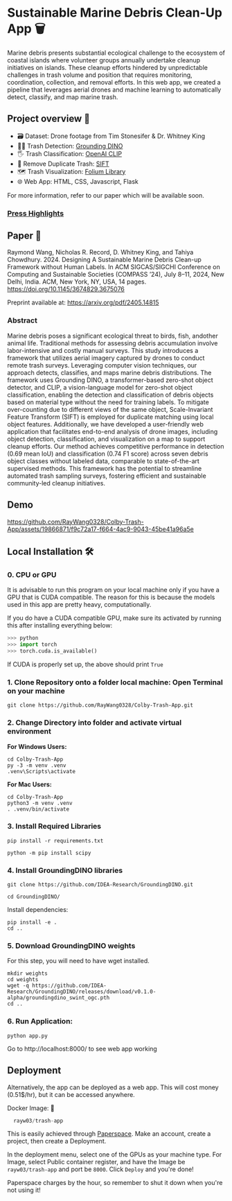 
# Sustainable Marine Debris Clean-Up App 🗑️ 

Marine debris presents substantial ecological challenge to the ecosystem of coastal islands where volunteer groups annually undertake cleanup initiatives on islands. These cleanup efforts hindered by unpredictable challenges in trash volume and position that requires monitoring,
coordination, collection, and removal efforts. In this web app, we created a pipeline that leverages aerial drones and machine learning to automatically detect, classify, and map marine trash.

## Project overview 🔎
* 🗃️ Dataset: Drone footage from Tim Stonesifer & Dr. Whitney King
* 🕵🏻 Trash Detection: [Grounding DINO](https://github.com/IDEA-Research/GroundingDINO)
* 🖐 Trash Classification: [OpenAI CLIP](https://github.com/openai/CLIP)
* 🚮 Remove Duplicate Trash: [SIFT](https://docs.opencv.org/4.x/da/df5/tutorial_py_sift_intro.html)
* 🗺️ Trash Visualization: [Folium Library](https://python-visualization.github.io/folium/)
* 🌐 Web App: HTML, CSS, Javascript, Flask 

For more information, refer to our paper which will be available soon.

### [Press Highlights](https://colbyecho.news/2024/04/19/ai-on-the-island/)


## Paper 📄
Raymond Wang, Nicholas R. Record, D. Whitney King, and Tahiya Chowdhury. 2024. Designing A Sustainable Marine Debris Clean-up Framework without Human Labels. In ACM SIGCAS/SIGCHI Conference on Computing and Sustainable Societies (COMPASS ’24), July 8–11, 2024, New Delhi, India. ACM, New York, NY, USA, 14 pages. https://doi.org/10.1145/3674829.3675076

Preprint available at: https://arxiv.org/pdf/2405.14815

### Abstract

Marine debris poses a significant ecological threat to birds, fish, andother animal life. Traditional methods for assessing debris accumulation involve labor-intensive and costly manual surveys. This study introduces a framework that utilizes aerial imagery captured
by drones to conduct remote trash surveys. Leveraging computer vision techniques, our approach detects, classifies, and maps marine debris distributions. The framework uses Grounding DINO, a transformer-based zero-shot object detector, and CLIP, a vision-language model for zero-shot object classification, enabling the detection and classification of debris objects based on material type without the need for training labels. To mitigate over-counting due to different views of the same object, Scale-Invariant Feature Transform (SIFT) is employed for duplicate matching using local object features. Additionally, we have developed a user-friendly web application that facilitates end-to-end analysis of drone images, including object detection, classification, and visualization on a map to support cleanup efforts. Our method achieves competitive performance in detection (0.69 mean IoU) and classification (0.74 F1 score) across seven debris object classes without labeled data, comparable to state-of-the-art supervised methods. This framework has the potential to streamline automated trash sampling surveys, fostering efficient and sustainable community-led cleanup initiatives.

## Demo 

https://github.com/RayWang0328/Colby-Trash-App/assets/19866871/f9c72a17-f664-4ac9-9043-45be41a96a5e

## Local Installation 🛠️ 

### 0. CPU or GPU
It is advisable to run this program on your local machine only if you have a GPU that is CUDA compatible. The reason for this is because the models used in this app are pretty heavy, computationally. 

If you do have a CUDA compatible GPU, make sure its activated by running this after installing everything below:
```python
>>> python
>>> import torch
>>> torch.cuda.is_available()
```

If CUDA is properly set up, the above should print `True`

### 1. Clone Repository onto a folder local machine: Open Terminal on your machine
```
git clone https://github.com/RayWang0328/Colby-Trash-App.git
```
### 2. Change Directory into folder and activate virtual environment

**For Windows Users:**

```
cd Colby-Trash-App
py -3 -m venv .venv
.venv\Scripts\activate
```

**For Mac Users:**

```
cd Colby-Trash-App
python3 -m venv .venv
. .venv/bin/activate
```

### 3. Install Required Libraries 
```
pip install -r requirements.txt
```
```
python -m pip install scipy
```
### 4. Install GroundingDINO libraries
```
git clone https://github.com/IDEA-Research/GroundingDINO.git
```
```
cd GroundingDINO/
```
Install dependencies:
```
pip install -e .
cd ..
```
### 5. Download GroundingDINO weights

For this step, you will need to have wget installed.
```
mkdir weights
cd weights
wget -q https://github.com/IDEA-Research/GroundingDINO/releases/download/v0.1.0-alpha/groundingdino_swint_ogc.pth
cd ..
```
### 6. Run Application: 
```
python app.py
```

Go to http://localhost:8000/ to see web app working
    
## Deployment

Alternatively, the app can be deployed as a web app. This will cost money (0.51$/hr), but it can be accessed anywhere. 

Docker Image: 🐋
```javascript
  rayw03/trash-app
```
This is easily achieved through [Paperspace](https://www.paperspace.com). Make an account, create a project, then create a Deployment. 

In the deployment menu, select one of the GPUs as your machine type. For Image, select Public container register, and have the Image be `rayw03/trash-app` and port be `8000`. Click `Deploy` and you're done! 

Paperspace charges by the hour, so remember to shut it down when you're not using it!





